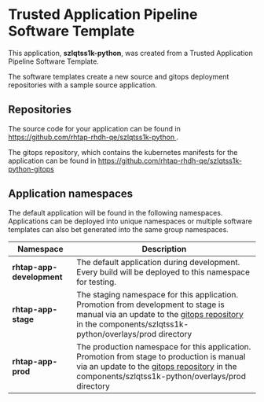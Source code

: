 # Trusted Application Pipeline Software Template

This application, **szlqtss1k-python**, was created from a Trusted Application Pipeline Software Template.

The software templates create a new source and gitops deployment repositories with a sample source application. 

## Repositories

The source code for your application can be found in [https://github.com/rhtap-rhdh-qe/szlqtss1k-python ](https://github.com/rhtap-rhdh-qe/szlqtss1k-python ).
 
The gitops repository, which contains the kubernetes manifests for the application can be found in 
[https://github.com/rhtap-rhdh-qe/szlqtss1k-python-gitops ](https://github.com/rhtap-rhdh-qe/szlqtss1k-python-gitops ) 

## Application namespaces 

The default application will be found in the following namespaces. Applications can be deployed into unique namespaces or multiple software templates can also bet generated into the same group namespaces.  

|  Namespace   |  Description   |  
| -------- | -------- |   
| **rhtap-app-development** | The default application during development. Every build will be deployed to this namespace for testing. | 
| **rhtap-app-stage** | The staging namespace for this application. Promotion from development to stage is manual via an update to the [gitops repository](https://github.com/rhtap-rhdh-qe/szlqtss1k-python-gitops ) in the components/szlqtss1k-python/overlays/prod directory |  
| **rhtap-app-prod** | The production namespace for this application. Promotion from stage to production is manual via an update to the [gitops repository](https://github.com/rhtap-rhdh-qe/szlqtss1k-python-gitops ) in the components/szlqtss1k-python/overlays/prod directory | 